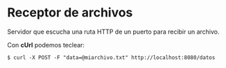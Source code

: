 # Receptor de archivos

Servidor que escucha una ruta HTTP de un puerto para recibir un archivo.

Con __cUrl__ podemos teclear:

```shell
$ curl -X POST -F "data=@miarchivo.txt" http://localhost:8080/datos
```